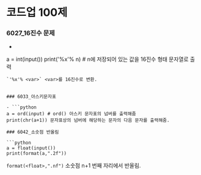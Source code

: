 # 코드업 100제

### 6027_16진수 문제

- ```python
a = int(input())
print('%x'% n) # n에 저장되어 있는 값을 16진수 형태 문자열로 출력 
  ```
`'%x'% <var>` <var>를 16진수로 변환.


### 6033_아스키문자표

- ```python
a = ord(input) # ord() 아스키 문자표의 넘버를 출력해줌
print(chr(a+1)) 문자표상의 넘버에 해당하는 문자의 다음 문자를 출력해줌.

### 6042_소숫점 반올림

```python
a = float(input())
print(format(a,".2f"))
```
`format(<float>,".nf")` 소숫점 n+1 번째 자리에서 반올림.

